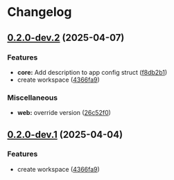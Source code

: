 # Changelog

## [0.2.0-dev.2](https://github.com/holochain/test-release-automation/compare/my-core-v0.2.0-dev.1...my-core-v0.2.0-dev.2) (2025-04-07)


### Features

* **core:** Add description to app config struct ([f8db2b1](https://github.com/holochain/test-release-automation/commit/f8db2b142cb4d5779a63950541a738fd2044f79a))
* create workspace ([4366fa9](https://github.com/holochain/test-release-automation/commit/4366fa9bce75da0ba42d765030075b8153f609c7))


### Miscellaneous

* **web:** override version ([26c52f0](https://github.com/holochain/test-release-automation/commit/26c52f0cdc3d03d54f9f6cb3db948f933da97c0a))

## [0.2.0-dev.1](https://github.com/holochain/test-release-automation/compare/my-core-v0.2.0-dev.0...my-core-v0.2.0-dev.1) (2025-04-04)


### Features

* create workspace ([4366fa9](https://github.com/holochain/test-release-automation/commit/4366fa9bce75da0ba42d765030075b8153f609c7))
